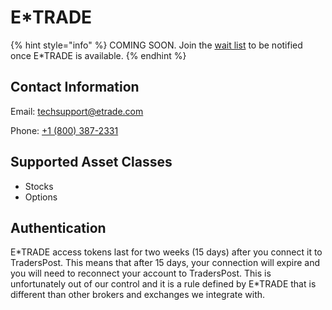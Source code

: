 # E\*TRADE

{% hint style="info" %}
COMING SOON. Join the [wait list](https://traderspost.io/broker/etrade) to be notified once E\*TRADE is available.
{% endhint %}

## Contact Information

Email: [techsupport@etrade.com](mailto:techsupport@etrade.com)

Phone: [+1 (800) 387-2331](tel:18003872331)

## Supported Asset Classes

* Stocks
* Options

## Authentication

E\*TRADE access tokens last for two weeks (15 days) after you connect it to TradersPost. This means that after 15 days, your connection will expire and you will need to reconnect your account to TradersPost. This is unfortunately out of our control and it is a rule defined by E\*TRADE that is different than other brokers and exchanges we integrate with.

